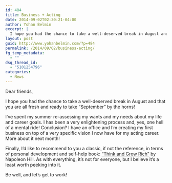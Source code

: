 ```yaml
---
id: 484
title: Business + Acting
date: 2014-09-02T02:30:21-04:00
author: Yohan Belmin
excerpt: |
  I hope you had the chance to take a well-deserved break in August and that you are all fresh and ready to take "September" by the horns! I've spent my summer re-assessing my wants and my needs about my life and career goals. I has been a very enlightening process and, yes, one hell of a mental ride! Conclusion?
layout: post
guid: http://www.yohanbelmin.com/?p=484
permalink: /2014/09/02/business-acting/
fg_temp_metadata:
  - ""
dsq_thread_id:
  - "5101254796"
categories:
  - News
---
```

Dear friends,

I hope you had the chance to take a well-deserved break in August and that you are all fresh and ready to take &#8220;September&#8221; by the horns!

I&#8217;ve spent my summer re-assessing my wants and my needs about my life and career goals. I has been a very enlightening process and, yes, one hell of a mental ride! Conclusion? I have an office and I&#8217;m creating my first business on top of a very specific vision I now have for my acting career. More about it next month!

Finally, I&#8217;d like to recommend to you a classic, if not the reference, in terms of personal development and self-help book: <a href="http://www.amazon.com/Think-Grow-Rich-Napoleon-Hill/dp/1604591870/ref=sr_1_3?s=books&ie=UTF8&qid=1409674787&sr=1-3&keywords=think+and+grow+rich" target="_blank">&#8220;Think and Grow Rich&#8221;</a> by Napoleon Hill. As with everything, it&#8217;s not for everyone, but I believe it&#8217;s a least worth peeking into it.

Be well, and let&#8217;s get to work!